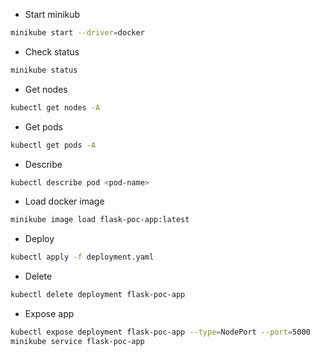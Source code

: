 * Start minikub
```bash
minikube start --driver=docker
```

* Check status
```bash
minikube status
```

* Get nodes
```bash
kubectl get nodes -A
```

* Get pods
```bash
kubectl get pods -A
```

* Describe
```bash
kubectl describe pod <pod-name>
```

* Load docker image
```bash
minikube image load flask-poc-app:latest
```

* Deploy
```bash
kubectl apply -f deployment.yaml
```

* Delete
```bash
kubectl delete deployment flask-poc-app
```

* Expose app
```bash
kubectl expose deployment flask-poc-app --type=NodePort --port=5000
minikube service flask-poc-app
```


